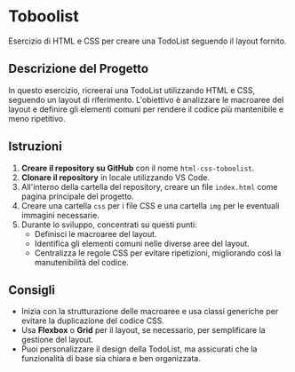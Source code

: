 
# Toboolist

Esercizio di HTML e CSS per creare una TodoList seguendo il layout fornito.

## Descrizione del Progetto

In questo esercizio, ricreerai una TodoList utilizzando HTML e CSS, seguendo un layout di riferimento. L'obiettivo è analizzare le macroaree del layout e definire gli elementi comuni per rendere il codice più mantenibile e meno ripetitivo.

## Istruzioni

1. **Creare il repository su GitHub** con il nome `html-css-toboolist`.
2. **Clonare il repository** in locale utilizzando VS Code.
3. All'interno della cartella del repository, creare un file `index.html` come pagina principale del progetto.
4. Creare una cartella `css` per i file CSS e una cartella `img` per le eventuali immagini necessarie.
5. Durante lo sviluppo, concentrati su questi punti:
   - Definisci le macroaree del layout.
   - Identifica gli elementi comuni nelle diverse aree del layout.
   - Centralizza le regole CSS per evitare ripetizioni, migliorando così la manutenibilità del codice.

## Consigli

- Inizia con la strutturazione delle macroaree e usa classi generiche per evitare la duplicazione del codice CSS.
- Usa **Flexbox** o **Grid** per il layout, se necessario, per semplificare la gestione del layout.
- Puoi personalizzare il design della TodoList, ma assicurati che la funzionalità di base sia chiara e ben organizzata.
